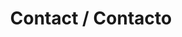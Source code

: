 ---
layout: page
title: Contact / Contacto
description: Provide your information and service inquiry. Formulario de contacto y consulta de servicios. 
img: assets/img/google_forms_img.png
redirect: https://forms.gle/YRfEGnJKH6hTXg6Y8
importance: 2
category: work
---